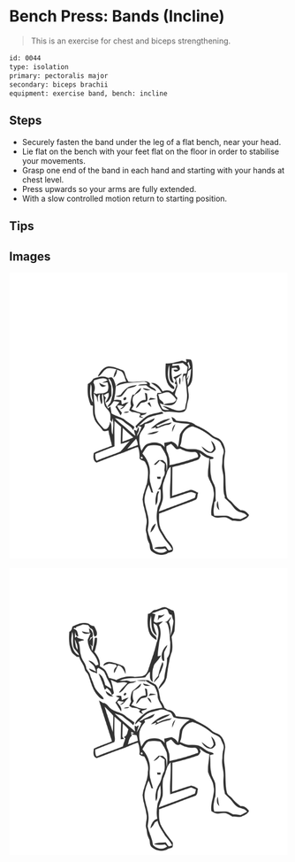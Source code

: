 # Bench Press: Bands (Incline)
> This is an exercise for chest and biceps strengthening.

``` 
id: 0044 
type: isolation 
primary: pectoralis major 
secondary: biceps brachii 
equipment: exercise band, bench: incline 
``` 

## Steps

 - Securely fasten the band under the leg of a flat bench, near your head.
 - Lie flat on the bench with your feet flat on the floor in order to stabilise your movements.
 - Grasp one end of the band in each hand and starting with your hands at chest level.
 - Press upwards so your arms are fully extended.
 - With a slow controlled motion return to starting position.

## Tips


## Images

![](./../svg/0044-relaxation.svg)

![](./../svg/0044-tension.svg)
